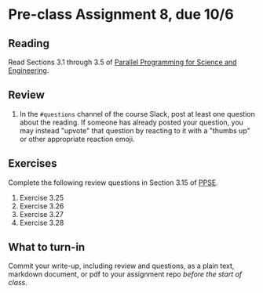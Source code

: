 # Pre-class Assignment 8, due 10/6

## Reading

Read Sections 3.1 through 3.5 of [Parallel Programming for Science and Engineering](../assets/EijkhoutParallelProgramming.pdf).

## Review

1. In the `#questions` channel of the course Slack, post at least one question about the reading. If someone has already posted your question, you may instead "upvote" that question by reacting to it with a "thumbs up" or other appropriate reaction emoji. 

## Exercises

Complete the following review questions in Section 3.15 of [PPSE](../assets/EijkhoutParallelProgramming.pdf).

1. Exercise 3.25
2. Exercise 3.26
3. Exercise 3.27
4. Exercise 3.28

## What to turn-in

Commit your write-up, including review and questions, as a plain text, markdown document, or pdf to your assignment repo _before the start of class_.